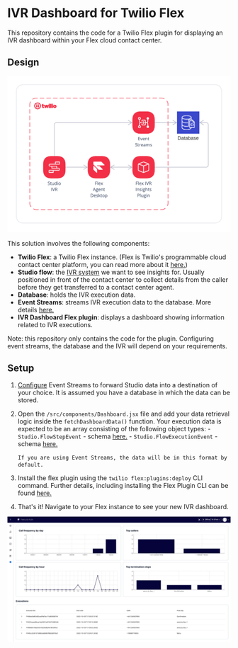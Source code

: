 # IVR Dashboard for Twilio Flex

This repository contains the code for a Twilio Flex plugin for displaying an IVR dashboard within your Flex cloud contact center.

## Design

![Architecture Diagram](architecture.png?raw=true)

This solution involves the following components:

- **Twilio Flex**: a Twilio Flex instance. (Flex is Twilio's programmable cloud contact center platform, you can read more about it [here.](https://www.twilio.com/flex))
- **Studio flow**: the [IVR system](https://www.twilio.com/studio) we want to see insights for. Usually positioned in front of the contact center to collect details from the caller before they get transferred to a contact center agent.
- **Database**: holds the IVR execution data.
- **Event Streams**: streams IVR execution data to the database. More details [here.](https://www.twilio.com/event-streams)
- **IVR Dashboard Flex plugin**: displays a dashboard showing information related to IVR executions.

Note: this repository only contains the code for the plugin. Configuring event streams, the database and the IVR will depend on your requirements.

## Setup

1.  [Configure](https://www.twilio.com/blog/twilio-studio-event-streams) Event Streams to forward Studio data into a destination of your choice. It is assumed you have a database in which the data can be stored.
2.  Open the `/src/components/Dashboard.jsx` file and add your data retrieval logic inside the `fetchDashboardData()` function.
    Your execution data is expected to be an array consisting of the following object types: - `Studio.FlowStepEvent` - schema [here.](https://events-schemas.twilio.com/Studio.FlowStepEvent/1) - `Studio.FlowExecutionEvent` - schema [here.](https://events-schemas.twilio.com/Studio.FlowExecutionEvent/1)

        If you are using Event Streams, the data will be in this format by default.

3.  Install the flex plugin using the `twilio flex:plugins:deploy` CLI command. Further details, including installing the Flex Plugin CLI can be found [here.](https://www.twilio.com/docs/flex/developer/plugins/cli/deploy-and-release)

4.  That's it! Navigate to your Flex instance to see your new IVR dashboard.

![Screenshot](demo.jpg?raw=true)
